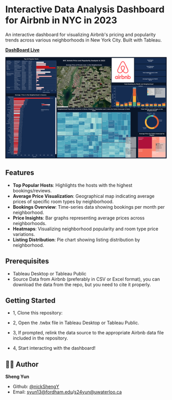 # Interactive Data Analysis Dashboard for Airbnb in NYC in 2023

An interactive dashboard for visualizing Airbnb's pricing and popularity trends across various neighborhoods in New York City. Built with Tableau.  

**[DashBoard Live](https://public.tableau.com/shared/KF5F6FZ6Y?:display_count=n&:origin=viz_share_link)**

![Dashboard Preview](Dashboard.png)

## Features

- **Top Popular Hosts**: Highlights the hosts with the highest bookings/reviews.
- **Average Price Visualization**: Geographical map indicating average prices of specific room types by neighborhood.
- **Bookings Overview**: Time-series data showing bookings per month per neighborhood.
- **Price Insights**: Bar graphs representing average prices across neighborhoods.
- **Heatmaps**: Visualizing neighborhood popularity and room type price variations.
- **Listing Distribution**: Pie chart showing listing distribution by neighborhood.

## Prerequisites

- Tableau Desktop or Tableau Public
- Source Data from Airbnb (preferably in CSV or Excel format), you can download the data from the repo, but you need to cite it properly.  

## Getting Started

- 1, Clone this repository:

- 2, Open the .twbx file in Tableau Desktop or Tableau Public.

- 3, If prompted, relink the data source to the appropriate Airbnb data file included in the repository.

- 4, Start interacting with the dashboard!

## 👩‍💻 Author
**Sheng Yun**
- Github: [@nickShengY<nickShengY>](https://github.com/nickShengY)
- Email: <syun13@fordham.edu>/<s24yun@uwaterloo.ca>


